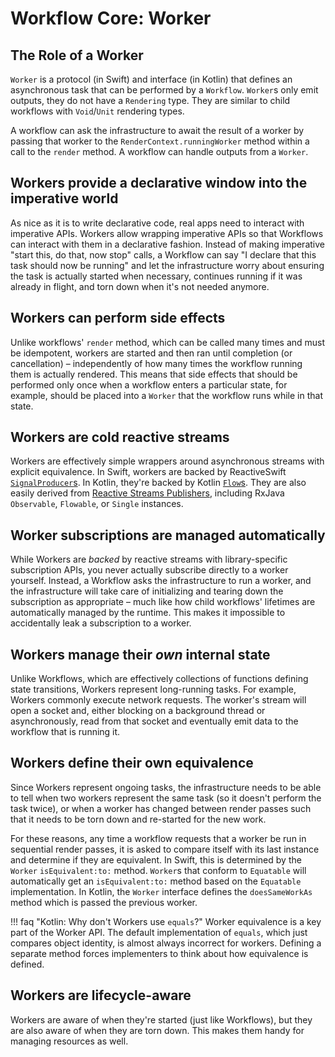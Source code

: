 # Workflow Core: Worker

## The Role of a Worker

`Worker` is a protocol (in Swift) and interface (in Kotlin) that defines an asynchronous task that
can be performed by a `Workflow`. `Worker`s only emit outputs, they do not have a `Rendering` type.
They are similar to child workflows with `Void`/`Unit` rendering types.

A workflow can ask the infrastructure to await the result of a worker by passing that worker to the
`RenderContext.runningWorker` method within a call to the `render` method. A workflow can handle
outputs from a `Worker`.

## Workers provide a declarative window into the imperative world

As nice as it is to write declarative code, real apps need to interact with imperative APIs. Workers
allow wrapping imperative APIs so that Workflows can interact with them in a declarative fashion.
Instead of making imperative "start this, do that, now stop" calls, a Workflow can say "I declare
that this task should now be running" and let the infrastructure worry about ensuring the task is
actually started when necessary, continues running if it was already in flight, and torn down when
it's not needed anymore.

## Workers can perform side effects

Unlike workflows' `render` method, which can be called many times and must be idempotent, workers
are started and then ran until completion (or cancellation) – independently of how many times the
workflow running them is actually rendered. This means that side effects that should be performed
only once when a workflow enters a particular state, for example, should be placed into a `Worker`
that the workflow runs while in that state.

## Workers are cold reactive streams

Workers are effectively simple wrappers around asynchronous streams with explicit equivalence. In
Swift, workers are backed by ReactiveSwift [`SignalProducer`s](http://reactivecocoa.io/reactiveswift/docs/latest/SignalProducer.html#/s:13ReactiveSwift14SignalProducerV).
In Kotlin, they're backed by Kotlin [`Flow`s](https://kotlin.github.io/kotlinx.coroutines/kotlinx-coroutines-core/kotlinx.coroutines.flow/-flow/).
They are also easily derived from [Reactive Streams Publishers](https://www.reactive-streams.org),
including RxJava `Observable`, `Flowable`, or `Single` instances.

## Worker subscriptions are managed automatically

While Workers are _backed_ by reactive streams with library-specific subscription APIs, you never
actually subscribe directly to a worker yourself. Instead, a Workflow asks the infrastructure to
run a worker, and the infrastructure will take care of initializing and tearing down the
subscription as appropriate – much like how child workflows' lifetimes are automatically managed by
the runtime. This makes it impossible to accidentally leak a subscription to a worker.

## Workers manage their _own_ internal state

Unlike Workflows, which are effectively collections of functions defining state transitions, Workers
represent long-running tasks. For example, Workers commonly execute network requests. The worker's
stream will open a socket and, either blocking on a background thread or asynchronously, read from
that socket and eventually emit data to the workflow that is running it.

## Workers define their own equivalence

Since Workers represent ongoing tasks, the infrastructure needs to be able to tell when two workers
represent the same task (so it doesn't perform the task twice), or when a worker has changed between
render passes such that it needs to be torn down and re-started for the new work.

For these reasons, any time a workflow requests that a worker be run in sequential render passes, it
is asked to compare itself with its last instance and determine if they are equivalent. In Swift,
this is determined by the `Worker` `isEquivalent:to:` method. `Worker`s that conform to `Equatable`
will automatically get an `isEquivalent:to:` method based on the `Equatable` implementation. In
Kotlin, the `Worker` interface defines the `doesSameWorkAs` method which is passed the previous worker.

!!! faq "Kotlin: Why don't Workers use `equals`?"
    Worker equivalence is a key part of the Worker API. The default implementation of `equals`,
    which just compares object identity, is almost always incorrect for workers. Defining a separate
    method forces implementers to think about how equivalence is defined.

## Workers are lifecycle-aware

Workers are aware of when they're started (just like Workflows), but they are also aware of when
they are torn down. This makes them handy for managing resources as well.
